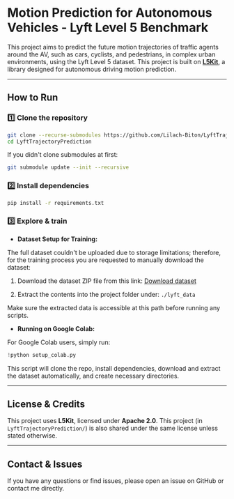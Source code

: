 # Motion Prediction for Autonomous Vehicles - Lyft Level 5 Benchmark

This project aims to predict the future motion trajectories of traffic agents around the AV, such as cars, cyclists, and pedestrians, in complex urban environments, using the Lyft Level 5 dataset. This project is built on **[L5Kit](https://github.com/woven-planet/l5kit)**, a library designed for autonomous driving motion prediction.

---

## How to Run

### 1️⃣ Clone the repository

```bash
git clone --recurse-submodules https://github.com/Lilach-Biton/LyftTrajectoryPrediction.git
cd LyftTrajectoryPrediction
````

If you didn't clone submodules at first:

```bash
git submodule update --init --recursive
```

### 2️⃣ Install dependencies

```bash
pip install -r requirements.txt
```

### 3️⃣ Explore & train

* **Dataset Setup for Training:**

The full dataset couldn't be uploaded due to storage limitations; therefore, for the training process you are requested to manually download the dataset:

1. Download the dataset ZIP file from this link:
   [Download dataset](https://technionmail-my.sharepoint.com/:u:/g/personal/lilach_biton_campus_technion_ac_il/EYEffRkWayVBrOz1VhlrnF0BME8qdX9l23LGALs23hO4pw?e=d1Akxb&download=1)

2. Extract the contents into the project folder under:
   `./lyft_data`

Make sure the extracted data is accessible at this path before running any scripts.

* **Running on Google Colab:**

For Google Colab users, simply run:

```python
!python setup_colab.py
```

This script will clone the repo, install dependencies, download and extract the dataset automatically, and create necessary directories.

---

## License & Credits

This project uses **L5Kit**, licensed under **Apache 2.0**.
This project (in `LyftTrajectoryPrediction/`) is also shared under the same license unless stated otherwise.

---

## Contact & Issues

If you have any questions or find issues, please open an issue on GitHub or contact me directly.
